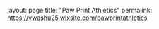 layout: page
title: "Paw Print Athletics"
permalink: https://vwashu25.wixsite.com/pawprintathletics
